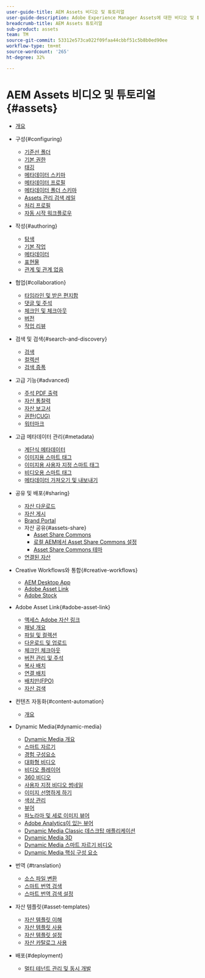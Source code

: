 ```yaml
---
user-guide-title: AEM Assets 비디오 및 튜토리얼
user-guide-description: Adobe Experience Manager Assets에 대한 비디오 및 튜토리얼 모음입니다.
breadcrumb-title: AEM Assets 튜토리얼
sub-product: assets
team: TM
source-git-commit: 53312e573ca022f09faa44cbbf51c5b8b0ed90ee
workflow-type: tm+mt
source-wordcount: '265'
ht-degree: 32%

---
```



# AEM Assets 비디오 및 튜토리얼 {#assets}

+ [개요](overview.md)

+ 구성{#configuring}
   + [기준선 폴더](configuring/baseline-folders.md)
   + [기본 권한](configuring/baseline-permissions.md)
   + [태깅](configuring/tagging.md)
   + [메타데이터 스키마](configuring/metadata-schemas.md)
   + [메타데이터 프로필](configuring/metadata-profiles.md)
   + [메타데이터 폴더 스키마](configuring/metadata-folder-schemas.md)
   + [Assets 관리 검색 레일](configuring/assets-admin-search-rail.md)
   + [처리 프로필](configuring/processing-profiles.md)
   + [자동 시작 워크플로우](configuring/auto-start-workflows.md)

+ 작성{#authoring}
   + [탐색](./authoring/navigation.md)
   + [기본 작업](./authoring/basic-operations.md)
   + [메타데이터](./authoring/metadata.md)
   + [표현물](./authoring/renditions.md)
   + [관계 및 관계 없음](./authoring/relate-unrelate.md)

+ 협업{#collaboration}
   + [타임라인 및 받은 편지함](./collaboration/timeline-and-inbox.md)
   + [댓글 및 주석](./collaboration/comments-and-annotations.md)
   + [체크인 및 체크아웃](./collaboration/check-in-and-check-out.md)
   + [버전](./collaboration/versions.md)
   + [작업 리뷰](./collaboration/review-task.md)

+ 검색 및 검색{#search-and-discovery}
   + [검색](./search-and-discovery/search.md)
   + [컬렉션](./search-and-discovery/collections.md)
   + [검색 증폭](./search-and-discovery/search-boost.md)

+ 고급 기능{#advanced}
   + [주석 PDF 출력](./advanced/customizing-annotations-pdf-output.md)
   + [자산 통찰력](./advanced/asset-insights-launch-tutorial.md)
   + [자산 보고서](./advanced/asset-reports.md)
   + [권한(CUG)](./advanced/closed-user-groups.md)
   + [워터마크](./advanced/watermarks.md)

+ 고급 메타데이터 관리{#metadata}
   + [계단식 메타데이터](metadata/cascade-metadata-feature-video-use.md)
   + [이미지용 스마트 태그](metadata/image-smart-tags.md)
   + [이미지용 사용자 지정 스마트 태그](metadata/custom-smart-tags.md)
   + [비디오용 스마트 태그](metadata/video-smart-tags.md)
   + [메타데이터 가져오기 및 내보내기](metadata/metadata-import-export.md)

+ 공유 및 배포{#sharing}
   + [자산 다운로드](./sharing/download.md)
   + [자산 게시](./sharing/publish.md)
   + [Brand Portal](./sharing/brand-portal.md)
   + 자산 공유{#assets-share}
      + [Asset Share Commons](./sharing/asset-share-commons-user-experience-feature-video-understand.md)
      + [로컬 AEM에서 Asset Share Commons 설정](./sharing/asset-share-commons-technical-video-setup.md)
      + [Asset Share Commons 테마](./sharing/asset-share-commons-feature-video-theming.md)
   + [연결된 자산](./sharing/connected-assets.md)

+ Creative Workflows와 통합{#creative-workflows}
   + [AEM Desktop App](./creative-workflows/aem-desktop-app.md)
   + [Adobe Asset Link](./creative-workflows/adobe-asset-link.md)
   + [Adobe Stock](./creative-workflows/adobe-stock.md)

+ Adobe Asset Link{#adobe-asset-link}
   + [액세스 Adobe 자산 링크](./adobe-asset-link/launch-adobe-asset-link.md)
   + [패널 개요](./adobe-asset-link/panel-overview.md)
   + [파일 및 컬렉션](./adobe-asset-link/files-and-collections.md)
   + [다운로드 및 업로드](./adobe-asset-link/download-and-upload.md)
   + [체크인 체크아웃](./adobe-asset-link/check-in-check-out.md)
   + [버전 관리 및 주석](./adobe-asset-link/file-versioning-and-comments.md)
   + [복사 배치](./adobe-asset-link/place-copy.md)
   + [연결 배치](./adobe-asset-link/place-linked.md)
   + [배치만(FPO)](./adobe-asset-link/for-placement-only.md)
   + [자산 검색](./adobe-asset-link/asset-search.md)

+ 컨텐츠 자동화{#content-automation}
   + [개요](./content-automation/overview.md)

+ Dynamic Media{#dynamic-media}
   + [Dynamic Media 개요](dynamic-media/dynamic-media-overview-feature-video-use.md)
   + [스마트 자르기](dynamic-media/smart-crop-feature-video-use.md)
   + [경험 구성요소](dynamic-media/dynamic-media-experience-fragments-feature-video-use.md)
   + [대화형 비디오](dynamic-media/dynamic-media-interactive-video-feature-video-use.md)
   + [비디오 플레이어](dynamic-media/dynamic-media-video-player-feature-video-use.md)
   + [360 비디오](dynamic-media/dynamic-media-360-video-custom-thumbnail-feature-video-use.md)
   + [사용자 지정 비디오 썸네일](dynamic-media/dynamic-media-video-thumbnails-feature-video-use.md)
   + [이미지 선명하게 하기](dynamic-media/dynamic-media-image-sharpening-feature-video-use.md)
   + [색상 관리](dynamic-media/dynamic-media-color-management-technical-video-setup.md)
   + [뷰어](dynamic-media/dynamic-media-viewer-feature-video-understand.md)
   + [파노라마 및 세로 이미지 뷰어](dynamic-media/panorama-vertical-image-viewer-feature-video-use.md)
   + [Adobe Analytics이 있는 뷰어](dynamic-media/dynamic-media-viewer-extension-use.md)
   + [Dynamic Media Classic 데스크탑 애플리케이션](dynamic-media/dynamic-media-classic-desktop-application.md)
   + [Dynamic Media 3D](dynamic-media/dynamic-media-3d-feature-video.md)
   + [Dynamic Media 스마트 자르기 비디오](dynamic-media/dynamic-media-smart-crop-video.md)
   + [Dynamic Media 핵심 구성 요소](dynamic-media/dynamic-media-core-components.md)

+ 번역 {#translation}
   + [소스 파일 변환](translation/source-file-translation-feature-video-use.md)
   + [스마트 번역 검색](translation/smart-translation-search-feature-video-use.md)
   + [스마트 번역 검색 설정](translation/smart-translation-search-technical-video-setup.md)

+ 자산 템플릿{#asset-templates}
   + [자산 템플릿 이해](asset-templates/asset-templates-tutorial-understand.md)
   + [자산 템플릿 사용](asset-templates/asset-templates-feature-video-use.md)
   + [자산 템플릿 설정](asset-templates/asset-templates-technical-video-setup.md)
   + [자산 카탈로그 사용](asset-templates/asset-catalog-template-feature-video-use.md)

+ 배포{#deployment}
   + [멀티 테넌트 관리 및 동시 개발](deployment/multitenancy-concurrent-article-understand.md)

